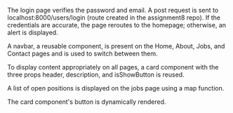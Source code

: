 The login page verifies the password and email. A post request is sent to localhost:8000/users/login (route created in the assignment8 repo). If the credentials are accurate, the page reroutes to the homepage; otherwise, an alert is displayed.

A navbar, a reusable component, is present on the Home, About, Jobs, and Contact pages and is used to switch between them.

To display content appropriately on all pages, a card component with the three props header, description, and isShowButton is reused.

A list of open positions is displayed on the jobs page using a map function.

The card component's button is dynamically rendered.
